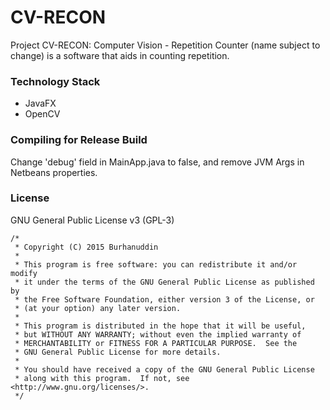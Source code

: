 # CV-RECON
Project CV-RECON: Computer Vision - Repetition Counter (name subject to change) is a software that aids in counting repetition.

### Technology Stack
- JavaFX
- OpenCV

### Compiling for Release Build
Change 'debug' field in MainApp.java to false, and remove JVM Args in Netbeans properties.

### License
GNU General Public License v3 (GPL-3)
```
/*
 * Copyright (C) 2015 Burhanuddin
 *
 * This program is free software: you can redistribute it and/or modify
 * it under the terms of the GNU General Public License as published by
 * the Free Software Foundation, either version 3 of the License, or
 * (at your option) any later version.
 *
 * This program is distributed in the hope that it will be useful,
 * but WITHOUT ANY WARRANTY; without even the implied warranty of
 * MERCHANTABILITY or FITNESS FOR A PARTICULAR PURPOSE.  See the
 * GNU General Public License for more details.
 *
 * You should have received a copy of the GNU General Public License
 * along with this program.  If not, see <http://www.gnu.org/licenses/>.
 */
```
